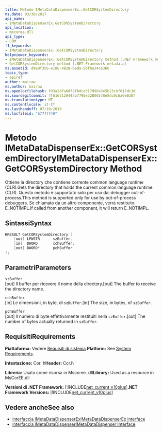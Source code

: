 ```yaml
---
title: Metodo IMetaDataDispenserEx::GetCORSystemDirectory
ms.date: 03/30/2017
api_name:
- IMetaDataDispenserEx.GetCORSystemDirectory
api_location:
- mscoree.dll
api_type:
- COM
f1_keywords:
- IMetaDataDispenserEx::GetCORSystemDirectory
helpviewer_keywords:
- IMetaDataDispenserEx::GetCORSystemDirectory method [.NET Framework metadata]
- GetCORSystemDirectory method [.NET Framework metadata]
ms.assetid: d9e0f3b6-e106-4820-bada-5bfba34ce360
topic_type:
- apiref
author: mairaw
ms.author: mairaw
ms.openlocfilehash: f03a2dfa60f2fbdce317d96a9e5b23c6f017dc3d
ms.sourcegitcommit: 7f616512044ab7795e32806578e8dc0c6a0e038f
ms.translationtype: MT
ms.contentlocale: it-IT
ms.lasthandoff: 07/10/2019
ms.locfileid: "67777749"
---
```

# <a name="imetadatadispenserexgetcorsystemdirectory-method"></a><span data-ttu-id="78d2e-102">Metodo IMetaDataDispenserEx::GetCORSystemDirectory</span><span class="sxs-lookup"><span data-stu-id="78d2e-102">IMetaDataDispenserEx::GetCORSystemDirectory Method</span></span>
<span data-ttu-id="78d2e-103">Ottiene la directory che contiene corrente common language runtime (CLR).</span><span class="sxs-lookup"><span data-stu-id="78d2e-103">Gets the directory that holds the current common language runtime (CLR).</span></span> <span data-ttu-id="78d2e-104">Questo metodo è supportato solo per uso dai debugger out-of-process.</span><span class="sxs-lookup"><span data-stu-id="78d2e-104">This method is supported only for use by out-of-process debuggers.</span></span> <span data-ttu-id="78d2e-105">Se chiamato da un altro componente, verrà restituito E_NOTIMPL.</span><span class="sxs-lookup"><span data-stu-id="78d2e-105">If called from another component, it will return E_NOTIMPL.</span></span>  
  
## <a name="syntax"></a><span data-ttu-id="78d2e-106">Sintassi</span><span class="sxs-lookup"><span data-stu-id="78d2e-106">Syntax</span></span>  
  
```cpp  
HRESULT GetCORSystemDirectory (  
    [out] LPWSTR      szBuffer,   
    [in]  DWORD       cchBuffer,   
    [out] DWORD*      pchBuffer  
);  
```  
  
## <a name="parameters"></a><span data-ttu-id="78d2e-107">Parametri</span><span class="sxs-lookup"><span data-stu-id="78d2e-107">Parameters</span></span>  
 `szBuffer`  
 <span data-ttu-id="78d2e-108">[out] Il buffer per ricevere il nome della directory.</span><span class="sxs-lookup"><span data-stu-id="78d2e-108">[out] The buffer to receive the directory name.</span></span>  
  
 `cchBuffer`  
 <span data-ttu-id="78d2e-109">[in] Le dimensioni, in byte, di `szBuffer`.</span><span class="sxs-lookup"><span data-stu-id="78d2e-109">[in] The size, in bytes, of `szBuffer`.</span></span>  
  
 `pchBuffer`  
 <span data-ttu-id="78d2e-110">[out] Il numero di byte effettivamente restituiti nella `szBuffer`.</span><span class="sxs-lookup"><span data-stu-id="78d2e-110">[out] The number of bytes actually returned in `szBuffer`.</span></span>  
  
## <a name="requirements"></a><span data-ttu-id="78d2e-111">Requisiti</span><span class="sxs-lookup"><span data-stu-id="78d2e-111">Requirements</span></span>  
 <span data-ttu-id="78d2e-112">**Piattaforma:** Vedere [Requisiti di sistema](../../../../docs/framework/get-started/system-requirements.md).</span><span class="sxs-lookup"><span data-stu-id="78d2e-112">**Platform:** See [System Requirements](../../../../docs/framework/get-started/system-requirements.md).</span></span>  
  
 <span data-ttu-id="78d2e-113">**Intestazione:** Cor. h</span><span class="sxs-lookup"><span data-stu-id="78d2e-113">**Header:** Cor.h</span></span>  
  
 <span data-ttu-id="78d2e-114">**Libreria:** Usato come risorsa in Mscoree. dll</span><span class="sxs-lookup"><span data-stu-id="78d2e-114">**Library:** Used as a resource in MsCorEE.dll</span></span>  
  
 <span data-ttu-id="78d2e-115">**Versioni di .NET Framework:** [!INCLUDE[net_current_v10plus](../../../../includes/net-current-v10plus-md.md)]</span><span class="sxs-lookup"><span data-stu-id="78d2e-115">**.NET Framework Versions:** [!INCLUDE[net_current_v10plus](../../../../includes/net-current-v10plus-md.md)]</span></span>  
  
## <a name="see-also"></a><span data-ttu-id="78d2e-116">Vedere anche</span><span class="sxs-lookup"><span data-stu-id="78d2e-116">See also</span></span>

- [<span data-ttu-id="78d2e-117">Interfaccia IMetaDataDispenserEx</span><span class="sxs-lookup"><span data-stu-id="78d2e-117">IMetaDataDispenserEx Interface</span></span>](../../../../docs/framework/unmanaged-api/metadata/imetadatadispenserex-interface.md)
- [<span data-ttu-id="78d2e-118">Interfaccia IMetaDataDispenser</span><span class="sxs-lookup"><span data-stu-id="78d2e-118">IMetaDataDispenser Interface</span></span>](../../../../docs/framework/unmanaged-api/metadata/imetadatadispenser-interface.md)
